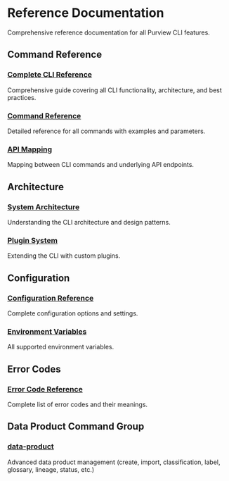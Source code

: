 # Reference Documentation

Comprehensive reference documentation for all Purview CLI features.

## Command Reference

### [Complete CLI Reference](complete-cli-reference.md)
Comprehensive guide covering all CLI functionality, architecture, and best practices.

### [Command Reference](command-reference.md)
Detailed reference for all commands with examples and parameters.

### [API Mapping](api-mapping.md)
Mapping between CLI commands and underlying API endpoints.

## Architecture

### [System Architecture](architecture.md)
Understanding the CLI architecture and design patterns.

### [Plugin System](plugins.md)
Extending the CLI with custom plugins.

## Configuration

### [Configuration Reference](configuration-reference.md)
Complete configuration options and settings.

### [Environment Variables](environment-variables.md)
All supported environment variables.

## Error Codes

### [Error Code Reference](error-codes.md)
Complete list of error codes and their meanings.

## Data Product Command Group

### [data-product](../../commands/data-product.md)
Advanced data product management (create, import, classification, label, glossary, lineage, status, etc.)
